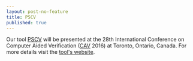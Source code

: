 ```yaml
---
layout: post-no-feature
title: PSCV
published: true
---
```


Our tool [PSCV](https://project.inria.fr/pscv/) will be presented at the 28th International Conference on Computer Aided Verification  ([CAV](http://i-cav.org/2016/) 2016) at Toronto, Ontario, Canada. For more details visit the [tool's website](https://project.inria.fr/pscv/).
